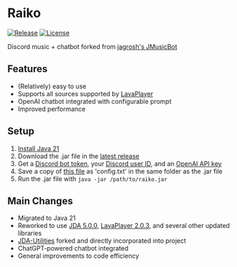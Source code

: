 # Raiko

[![Release](https://img.shields.io/github/release/a9lim/raiko.svg)](https://github.com/a9lim/raiko/releases/latest)
[![License](https://img.shields.io/github/license/a9lim/raiko.svg)](https://github.com/a9lim/raiko/blob/master/LICENSE)

Discord music + chatbot forked from [jagrosh's JMusicBot](https://github.com/jagrosh/MusicBot)

## Features
* (Relatively) easy to use 
* Supports all sources supported by [LavaPlayer](https://github.com/lavalink-devs/lavaplayer)
* OpenAI chatbot integrated with configurable prompt
* Improved performance

## Setup
1. [Install Java 21](https://www.oracle.com/java/technologies/downloads/#java21)
2. Download the .jar file in the [latest release](https://github.com/a9lim/Raiko/releases)
3. Get a [Discord bot token](https://github.com/jagrosh/MusicBot/wiki/Getting-a-Bot-Token),
your [Discord user ID](https://github.com/jagrosh/MusicBot/wiki/Finding-Your-User-ID),
and an [OpenAI API key](https://help.openai.com/en/articles/4936850-where-do-i-find-my-api-key)
4. Save a copy of [this file](https://github.com/a9lim/Raiko/blob/main/src/main/resources/reference.conf) as 'config.txt' in the same folder as the .jar file
5. Run the .jar file with `java -jar /path/to/raiko.jar`

## Main Changes
* Migrated to Java 21
* Reworked to use [JDA 5.0.0](https://github.com/discord-jda/JDA), [LavaPlayer 2.0.3](https://github.com/lavalink-devs/lavaplayer), and several other updated libraries
* [JDA-Utilities](https://github.com/JDA-Applications/JDA-Utilities) forked and directly incorporated into project
* ChatGPT-powered chatbot integrated 
* General improvements to code efficiency